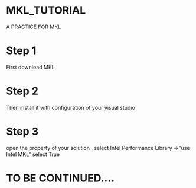 # MKL_TUTORIAL
A PRACTICE FOR MKL

# Step 1
First download MKL 

# Step 2
Then install it with configuration of your visual studio

# Step 3
open the property of your solution , select Intel Performance Library =>"use Intel MKL" select True

# TO BE CONTINUED....
